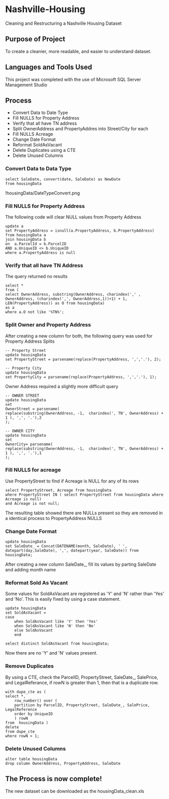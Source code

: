 # Nashville-Housing
Cleaning and Restructuring a Nashville Housing Dataset

## Purpose of Project
To create a cleanier, more readable, and easier to understand dataset.

## Languages and Tools Used
This project was completed with the use of Microsoft SQL Server Management Studio

## Process 
- Convert Data to Date Type
- Fill NULLS for Property Address
- Verify that all have TN address
- Split OwnerAddress and PropertyAddres into Street/City for each
- Fill NULLS Acreage
- Change Date Format
- Reformat SoldAsVacant
- Delete Duplicates using a CTE
- Delete Unused Columns

### Convert Data to Data Type
```
select SaleDate, convert(date, SaleDate) as NewDate
from housingData
```
!housingData/DateTypeConvert.png

### Fill NULLS for Property Address

The following code will clear NULL values from Property Address
```
update a
set PropertyAddress = isnull(a.PropertyAddress, b.PropertyAddress)
from housingData a
join housingData b
on  a.ParcelId = b.ParcelID
AND a.UniqueID <> b.UniqueID
where a.PropertyAddress is null
```

### Verify that all have TN Address
The query returned no results
```
select *
from (
select OwnerAddress, substring(OwnerAddress, charindex(',' , OwnerAddress, (charindex(',', OwnerAddress,1))+1) + 1, LEN(PropertyAddress)) as O from housingData)
as a
where a.O not like '%TN%';
```

### Split Owner and Property Address
After creating a new column for both, the following query was used for Property Address Splits
```
-- Property Street
update housingData
set PropertyStreet = parsename(replace(PropertyAddress, ',','.'), 2);

-- Property City
update housingData
set PropertyCity = parsename(replace(PropertyAddress, ',','.'), 1); 
```
Owner Address required a slightly more difficult query
```
-- OWNER STREET
update housingData
set 
OwnerStreet = parsename(
replace(substring(OwnerAddress, -1,  charindex(', TN', OwnerAddress) + 1 ), ',', '.'),2
);

-- OWNER CITY
update housingData
set 
OwnerCity= parsename(
replace(substring(OwnerAddress, -1,  charindex(', TN', OwnerAddress) + 1 ), ',', '.'),1
);
```
### Fill NULLS for acreage
Use PropertyStreet to find if Acreage is NULL for any of its rows
```
select PropertyStreet, Acreage from housingData
where PropertyStreet IN ( select PropertyStreet from housingData where Acreage is null)
and Acreage is not null;
```

The resulting table showed there are NULLs present so they are removed in a identical process to PropertyAddress NULLS


### Change Date Format
```
update housingData
set SaleDate_ = Concat(DATENAME(month, SaleDate), ' ', datepart(day,SaleDate), ',', datepart(year, SaleDate)) from housingData;
```

After creating a new column SaleDate_, fill its values by parting SaleDate and adding month name

### Reformat Sold As Vacant
Some values for SoldAsVacant are registered as 'Y' and 'N' rather than 'Yes' and 'No'.
This is easily fixed by using a case statement.
```
update housingData
set SoldAsVacant =
case 
	when SoldAsVacant like 'Y' then 'Yes'
	when SoldAsVacant like 'N' then 'No'
	else SoldAsVacant
	end

select distinct SoldAsVacant from housingData; 
```
Now there are no 'Y' and 'N' values present.

### Remove Duplicates
By using a CTE, check the ParcelID, PropertyStreet, SaleDate_, SalePrice, and LegalReferance, if rowN is greater than 1, then that is a duplicate row.

```
with dupe_cte as (
select *, 
	row_number() over ( 
	partition by ParcelID, PropertyStreet, SaleDate_, SalePrice, LegalReference 
	order by UniqueID
	) rowN
from  housingData )
delete
from dupe_cte 
where rowN > 1;
```

### Delete Unused Columns
```
alter table housingData
drop column OwnerAddress, PropertyAddress, SaleDate
```

## The Process is now complete!
The new dataset can be downloaded as the housingData_clean.xls


